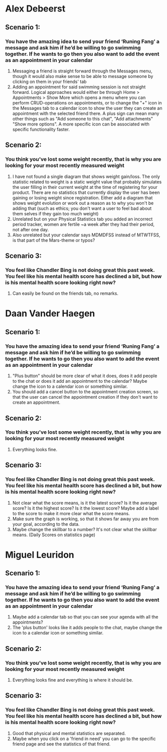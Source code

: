 # Alex Debeerst

## Scenario 1:

### You have the amazing idea to send your friend ‘Runing Fang’ a message and ask him if he’d be willing to go swimming together. If he wants to go then you also want to add the event as an appointment in your calendar

1. Messaging a friend is straight forward through the Messages menu, though it would also make sense to be able to message someone by clicking on them in your friends' tab
2. Adding an appointment for said swimming session is not straight forward. Logical approaches would either be through Home > Appointments > Show More which opens a menu where you can perform CRUD-operations on appointments, or to change the "+" icon in the Messages tab to a calendar icon to show the user they can create an appointment with the selected friend there. A plus sign can mean many other things such as "Add someone to this chat", "Add attachments" "Show more options". A more specific icon can be associated with specific functionality faster.

## Scenario 2:

### You think you’ve lost some weight recently, that is why you are looking for your most recently measured weight

1. I have not found a single diagram that shows weight gain/loss. The only statistic related to weight is a static weight value that probably simulates the user filling in their current weight at the time of registering for your product. There are no statistics that currently display the user has been gaining or losing weight since registration. Either add a diagram that shows weight evolution or work out a reason as to why you won't be adding that (such as ethics; you don't want a user to feel bad about them selves if they gain too much weight)
2. Unrelated but on your Physical Statistics tab you added an incorrect period tracker, women are fertile ~a week after they had their period, not after one day.
3. Also unrelated but your calendar says MDMDFSS instead of MTWTFSS, is that part of the Mars-theme or typos?

## Scenario 3:

### You feel like Chandler Bing is not doing great this past week. You feel like his mental health score has declined a bit, but how is his mental health score looking right now?

1. Can easily be found on the friends tab, no remarks.

# Daan Vander Haegen

## Scenario 1:

### You have the amazing idea to send your friend ‘Runing Fang’ a message and ask him if he’d be willing to go swimming together. If he wants to go then you also want to add the event as an appointment in your calendar

1. "Plus button" should be more clear of what it does, does it add people to the chat or does it add an appointment to the calendar? Maybe change the icon to a calendar icon or something similar.
2. You should add a cancel button to the appointment creation screen, so that the user can cancel the appointment creation if they don't want to create an appointment.

## Scenario 2:

### You think you’ve lost some weight recently, that is why you are looking for your most recently measured weight

1. Everything looks fine.

## Scenario 3:

### You feel like Chandler Bing is not doing great this past week. You feel like his mental health score has declined a bit, but how is his mental health score looking right now?

1. Not clear what the score means, is it the latest score? Is it the average score? Is it the highest score? Is it the lowest score? Maybe add a label to the score to make it more clear what the score means.
2. Make sure the graph is working, so that it shows far away you are from your goal, according to the data.
3. Maybe change the skillbar to a number? It's not clear what the skillbar means. (Daily Scores on statistics page)

# Miguel Leuridon

## Scenario 1:

### You have the amazing idea to send your friend ‘Runing Fang’ a message and ask him if he’d be willing to go swimming together. If he wants to go then you also want to add the event as an appointment in your calendar

1. Maybe add a calendar tab so that you can see your agenda with all the appointments?
2. The 'plus button' looks like it adds people to the chat, maybe change the icon to a calendar icon or something similar.

## Scenario 2:

### You think you’ve lost some weight recently, that is why you are looking for your most recently measured weight

1. Everything looks fine and everything is where it should be.

## Scenario 3:

### You feel like Chandler Bing is not doing great this past week. You feel like his mental health score has declined a bit, but how is his mental health score looking right now?

1. Good that physical and mental statistics are separated.
2. Maybe when you click on a 'friend in need' you can go to the specific friend page and see the statistics of that friend.


